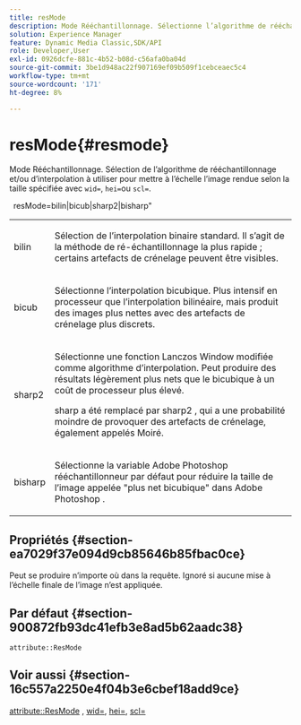 ```yaml
---
title: resMode
description: Mode Rééchantillonnage. Sélectionne l’algorithme de rééchantillonnage et/ou d’interpolation à utiliser pour mettre à l’échelle l’image rendue à la taille spécifiée par wid=, hei= ou scl=.
solution: Experience Manager
feature: Dynamic Media Classic,SDK/API
role: Developer,User
exl-id: 0926dcfe-881c-4b52-b08d-c56afa0ba04d
source-git-commit: 3be1d948ac22f907169ef09b509f1cebceaec5c4
workflow-type: tm+mt
source-wordcount: '171'
ht-degree: 8%

---
```


# resMode{#resmode}

Mode Rééchantillonnage. Sélection de l’algorithme de rééchantillonnage et/ou d’interpolation à utiliser pour mettre à l’échelle l’image rendue selon la taille spécifiée avec `wid=`, `hei=`ou `scl=`.

` `resMode=bilin|bicub|sharp2|bisharp&quot;

<table id="table_AF954C101B30473FAFE9930C7B694305"> 
 <tbody> 
  <tr> 
   <td colname="col1"> <p> <span class="+ topic/ph pr-d/codeph codeph"> bilin </span> </p> </td> 
   <td colname="col2"> <p>Sélection de l’interpolation binaire standard. Il s’agit de la méthode de ré-échantillonnage la plus rapide ; certains artefacts de crénelage peuvent être visibles. </p> </td> 
  </tr> 
  <tr> 
   <td colname="col1"> <p> <span class="+ topic/ph pr-d/codeph codeph"> bicub </span> </p> </td> 
   <td colname="col2"> <p>Sélectionne l’interpolation bicubique. Plus intensif en processeur que l’interpolation bilinéaire, mais produit des images plus nettes avec des artefacts de crénelage plus discrets. </p> </td> 
  </tr> 
  <tr> 
   <td colname="col1"> <p> <span class="+ topic/ph pr-d/codeph codeph"> sharp2 </span> </p> </td> 
   <td colname="col2"> <p>Sélectionne une fonction Lanczos Window modifiée comme algorithme d’interpolation. Peut produire des résultats légèrement plus nets que le bicubique à un coût de processeur plus élevé. </p> <p> <span class="codeph"> sharp </span> a été remplacé par <span class="codeph"> sharp2 </span>, qui a une probabilité moindre de provoquer des artefacts de crénelage, également appelés Moiré. </p> </td> 
  </tr> 
  <tr> 
   <td colname="col1"> <p> <span class="codeph"> bisharp </span> </p> </td> 
   <td colname="col2"> <p>Sélectionne la variable <span class="keyword"> Adobe Photoshop </span> rééchantillonneur par défaut pour réduire la taille de l’image appelée "plus net bicubique" dans <span class="keyword"> Adobe Photoshop </span>. </p> </td> 
  </tr> 
 </tbody> 
</table>

## Propriétés {#section-ea7029f37e094d9cb85646b85fbac0ce}

Peut se produire n’importe où dans la requête. Ignoré si aucune mise à l’échelle finale de l’image n’est appliquée.

## Par défaut {#section-900872fb93dc41efb3e8ad5b62aadc38}

`attribute::ResMode`

## Voir aussi {#section-16c557a2250e4f04b3e6cbef18add9ce}

[attribute::ResMode](../../../../../ir-api/material-cat/image-rendering-api-ref/c-ir-material-catalog/c-ir-attributes-reference/r-ir-cat-resmode.md#reference-fdca7eb6d5104fdeae9d6ac42251db82) , [wid=](../../../../../ir-api/http-protocol/image-rendering-api-ref/c-ir-http-protocol-ref/c-ir-http-protocol-command-reference/r-ir-wid.md#reference-b7e691b0624941168c94b2749ae233ec), [hei=](../../../../../ir-api/http-protocol/image-rendering-api-ref/c-ir-http-protocol-ref/c-ir-http-protocol-command-reference/r-ir-hei.md#reference-1c08f60365a94417a39867c09cac5478), [scl=](../../../../../ir-api/http-protocol/image-rendering-api-ref/c-ir-http-protocol-ref/c-ir-http-protocol-command-reference/r-ir-scl.md#reference-b14b51a6cbe34f0bba42880540592f29)
